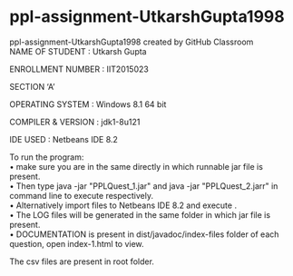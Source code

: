 # ppl-assignment-UtkarshGupta1998                                                                                                         
ppl-assignment-UtkarshGupta1998 created by GitHub Classroom                                                                               
NAME OF STUDENT : Utkarsh Gupta                                                                                                           
                                                                                                                                           
ENROLLMENT NUMBER : IIT2015023                                                                                                             
                                                                                                                                           
SECTION ‘A’                                                                                                                               
                                                                                                                                           
OPERATING SYSTEM : Windows 8.1 64 bit                                                                                                     
                                                                                                                                           
COMPILER & VERSION : jdk1-8u121                                                                                                           
                                                                                                                                           
IDE USED : Netbeans IDE 8.2                                                                                                               
                                                                                                                                           
To run the program:                                                                                                                       
• make sure you are in the same directly in which runnable jar file is present.                                                           
• Then type java -jar "PPLQuest_1.jar" and java -jar "PPLQuest_2.jarr" in command line to execute respectively.                           
• Alternatively import files to Netbeans IDE 8.2 and execute .                                                                             
• The LOG files will be generated in the same folder in which jar file is present.                                                         
• DOCUMENTATION is present in dist/javadoc/index-files folder of each question, open index-1.html to view.                                 
                                                                                                                                           
The csv files are present in root folder.                                                                                                 
